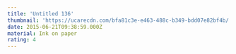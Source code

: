 ```yaml
---
title: 'Untitled 136'
thumbnail: 'https://ucarecdn.com/bfa81c3e-e463-488c-b349-bdd07e82bf4b/'
date: 2015-06-21T09:38:59.000Z
material: Ink on paper
rating: 4
---
```

